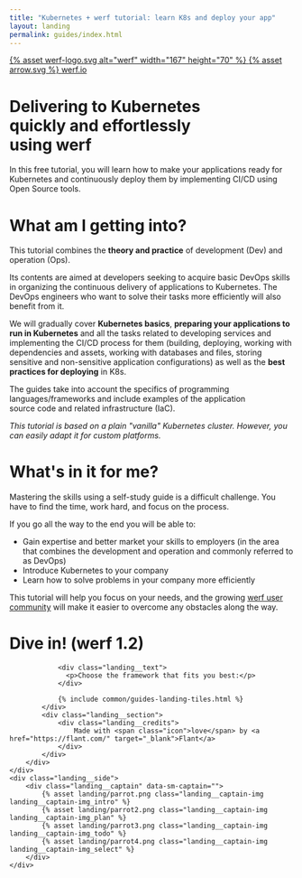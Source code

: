 ```yaml
---
title: "Kubernetes + werf tutorial: learn K8s and deploy your app"
layout: landing
permalink: guides/index.html
---
```


<div class="landing">
    <div class="landing__header">
        <div class="landing__container">
            <a href="/" class="landing__header-title" data-proofer-ignore>
                {% asset werf-logo.svg alt="werf" width="167" height="70" %}
            </a>
            <a href="{{ site.site_urls['en'] }}" class="landing__button" data-proofer-ignore>
                {% asset arrow.svg %}
                <span>werf.io</span>
            </a>
        </div>
    </div>
    <div class="landing__content">
        <div class="landing__container">
            <div class="landing__section landing__section_first" data-sm-trigger="intro">
                <h1 class="landing__h1">
                    Delivering to&nbsp;Kubernetes<br>
                    quickly and&nbsp;effortlessly<br>
                    using&nbsp;<b>werf</b>
                </h1>
                <div class="landing__text">
                    In this free tutorial, you will learn how to&nbsp;make your applications ready for Kubernetes
                    and continuously deploy them by implementing CI/CD using Open Source tools.
                </div>
            </div>
            <div class="landing__section" data-sm-trigger="plan">
                <h1 class="landing__h2">
                    What am I getting into?
                </h1>
                <div class="landing__text">
                    <p>This tutorial combines the <b>theory and practice</b> of development (Dev) and operation (Ops).</p>
                    <p>Its contents are aimed at developers seeking to acquire basic DevOps skills in organizing the continuous delivery of applications to Kubernetes. The DevOps engineers who want to solve their tasks more efficiently will also benefit from it.</p>
                    <p>We will gradually cover <b>Kubernetes basics</b>, <b>preparing your applications to run in Kubernetes</b> and all the tasks related to&nbsp;developing services and implementing the CI/CD process for them (building, deploying, working with dependencies and&nbsp;assets, working with&nbsp;databases and&nbsp;files, storing sensitive and non-sensitive application configurations) as&nbsp;well&nbsp;as the <b>best practices for&nbsp;deploying</b> in&nbsp;K8s.</p>
                    <p>The guides take into&nbsp;account the&nbsp;specifics of&nbsp;programming languages/frameworks and include examples of the&nbsp;application source&nbsp;code and related infrastructure (IaC).</p>
                    <p><i>This tutorial is based on&nbsp;a&nbsp;plain "vanilla" Kubernetes cluster. However, you can easily adapt it for&nbsp;custom platforms.</i></p>
                </div>
            </div>
            <div class="landing__section" data-sm-trigger="todo">
                <h1 class="landing__h2">
                    What's in it for me?
                </h1>
                <div class="landing__text">
                    <p>Mastering the skills using a self-study guide is a difficult challenge. You have to find the time, work hard, and focus on the process.</p>
                    <p>If you go all the way to the end you will be able to:</p>
                </div>
                <ul class="landing__list">
                    <li>
                        Gain expertise and better market your skills to employers
                        <span>(in the area that combines the development and operation and commonly referred to as DevOps)</span>
                    </li>
                    <li>
                        Introduce Kubernetes to your company
                    </li>
                    <li>
                        Learn how to solve problems in your company more efficiently
                    </li>
                </ul>
                <div class="landing__text">
                    <p>This tutorial will help you focus on your needs, and the growing <a href="https://t.me/werf_io">werf user community</a> will make it easier to overcome any obstacles along the way.</p>
                </div>
            </div>
            <div class="landing__section" data-sm-trigger="select">
                <h1 class="landing__h2">
                    Dive in! <span>(werf 1.2)</span>
                </h1>

                <div class="landing__text">
                  <p>Choose the framework that fits you best:</p>
                </div>

                {% include common/guides-landing-tiles.html %}
            </div>
            <div class="landing__section">
                <div class="landing__credits">
                    Made with <span class="icon">love</span> by <a href="https://flant.com/" target="_blank">Flant</a>
                </div>
            </div>
        </div>
    </div>
    <div class="landing__side">
        <div class="landing__captain" data-sm-captain="">
            {% asset landing/parrot.png class="landing__captain-img landing__captain-img_intro" %}
            {% asset landing/parrot2.png class="landing__captain-img landing__captain-img_plan" %}
            {% asset landing/parrot3.png class="landing__captain-img landing__captain-img_todo" %}
            {% asset landing/parrot4.png class="landing__captain-img landing__captain-img_select" %}
        </div>
    </div>
</div>
